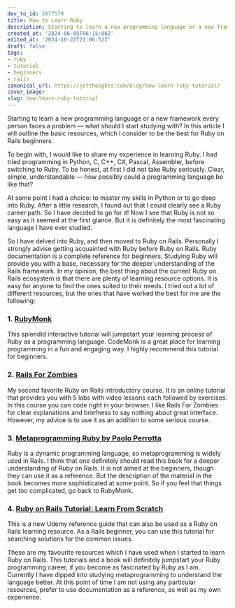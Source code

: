 ```yaml
---
dev_to_id: 1877579
title: How to Learn Ruby
description: Starting to learn a new programming language or a new framework every person faces a problem — what...
created_at: '2024-06-05T06:15:06Z'
edited_at: '2024-10-22T21:06:52Z'
draft: false
tags:
- ruby
- tutorial
- beginners
- rails
canonical_url: https://jetthoughts.com/blog/how-learn-ruby-tutorial/
cover_image:
slug: how-learn-ruby-tutorial
---
```

Starting to learn a new programming language or a new framework every person faces a problem — what should I start studying with? In this article I will outline the basic resources, which I consider to be the best for Ruby on Rails beginners.

To begin with, I would like to share my experience in learning Ruby. I had tried programming in Python, C, C++, C#, Pascal, Assembler, before switching to Ruby. To be honest, at first I did not take Ruby seriously. Clear, simple, understandable — how possibly could a programming language be like that?

At some point I had a choice: to master my skills in Python or to go deep into Ruby. After a little research, I found out that I could clearly see a Ruby career path. So I have decided to go for it! Now I see that Ruby is not so easy as it seemed at the first glance. But it is definitely the most fascinating language I have ever studied.

So I have delved into Ruby, and then moved to Ruby on Rails. Personally I strongly advise getting acquainted with Ruby before Ruby on Rails. Ruby documentation is a complete reference for beginners. Studying Ruby will provide you with a base, necessary for the deeper understanding of the Rails framework. In my opinion, the best thing about the current Ruby on Rails ecosystem is that there are plenty of learning resource options. It is easy for anyone to find the ones suited to their needs. I tried out a lot of different resources, but the ones that have worked the best for me are the following:

### 1. [RubyMonk](https://rubymonk.com/learning/books/1-ruby-primer/)

This splendid interactive tutorial will jumpstart your learning process of Ruby as a programming language. CodeMonk is a great place for learning programming in a fun and engaging way. I highly recommend this tutorial for beginners.

### 2. [Rails For Zombies](http://railsforzombies.org/)

My second favorite Ruby on Rails introductory course. It is an online tutorial that provides you with 5 labs with video lessons each followed by exercises. In this course you can code right in your browser. I like Rails For Zombies for clear explanations and briefness to say nothing about great interface. However, my advice is to use it as an addition to some serious course.

### 3. [Metaprogramming Ruby by Paolo Perrotta](http://www.amazon.com/Metaprogramming-Ruby-Program-Like-Pros/dp/1934356476)

Ruby is a dynamic programming language, so metaprogramming is widely used in Rails. I think that one definitely should read this book for a deeper understanding of Ruby on Rails. It is not aimed at the beginners, though they can use it as a reference. But the description of the material in the book becomes more sophisticated at some point. So if you feel that things get too complicated, go back to RubyMonk.

### 4. [Ruby on Rails Tutorial: Learn From Scratch](https://blog.udemy.com/ruby-on-rails-tutorial-learn-from-scratch)

This is a new Udemy reference guide that can also be used as a Ruby on Rails learning resource. As a Rails beginner, you can use this tutorial for searching solutions for the common issues.

These are my favourite resources which I have used when I started to learn Ruby on Rails. This tutorials and a book will definitely jumpstart your Ruby programming career, if you become as fascinated by Ruby as I am. Currently I have dipped into studying metaprogramming to understand the language better. At this point of time I am not using any particular resources, prefer to use documentation as a reference, as well as my own experience.
